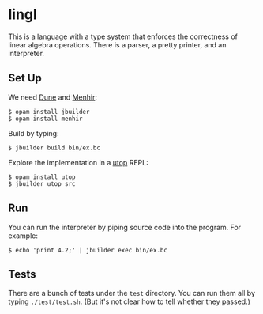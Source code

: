 lingl
=====

This is a language with a type system that enforces the correctness of linear algebra operations.
There is a parser, a pretty printer, and an interpreter.


Set Up
------

We need [Dune][] and [Menhir][]:

    $ opam install jbuilder
    $ opam install menhir

Build by typing:

    $ jbuilder build bin/ex.bc

Explore the implementation in a [utop][] REPL:

    $ opam install utop
    $ jbuilder utop src

[dune]: https://github.com/ocaml/dune
[menhir]: http://gallium.inria.fr/~fpottier/menhir/
[utop]: https://github.com/diml/utop


Run
---

You can run the interpreter by piping source code into the program.
For example:

    $ echo 'print 4.2;' | jbuilder exec bin/ex.bc


Tests
-----

There are a bunch of tests under the `test` directory.
You can run them all by typing `./test/test.sh`.
(But it's not clear how to tell whether they passed.)
